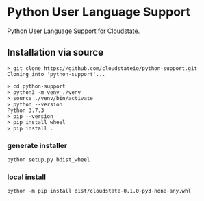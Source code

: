 # Python User Language Support
Python User Language Support for [Cloudstate](https://github.com/cloudstateio/cloudstate).

## Installation via source

```
> git clone https://github.com/cloudstateio/python-support.git
Cloning into 'python-support'...

> cd python-support
> python3 -m venv ./venv 
> source ./venv/bin/activate
> python --version     
Python 3.7.3
> pip --version 
> pip install wheel
> pip install .
```

### generate installer
```
python setup.py bdist_wheel
```

### local install
```
python -m pip install dist/cloudstate-0.1.0-py3-none-any.whl
```
